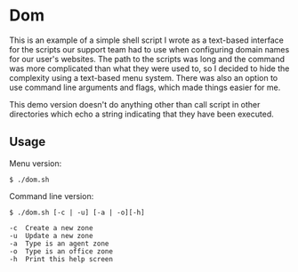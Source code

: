 # Dom

This is an example of a simple shell script I wrote as a text-based interface for the scripts our support team had to use when configuring domain names for our user's websites. The path to the scripts was long and the command was more complicated than what they were used to, so I decided to hide the complexity using a text-based menu system. There was also an option to use command line arguments and flags, which made things easier for me.

This demo version doesn't do anything other than call script in other directories which echo a string indicating that they have been executed.

## Usage

Menu version:

    $ ./dom.sh

Command line version:

	$ ./dom.sh [-c | -u] [-a | -o][-h]

    -c	Create a new zone
    -u	Update a new zone
    -a	Type is an agent zone
    -o	Type is an office zone
    -h	Print this help screen
